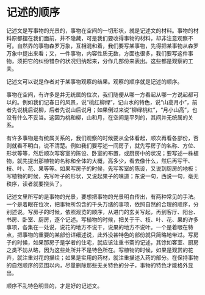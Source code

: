 # 记述的顺序

记述文是写事物的光景的，事物在空间的一切形状，就是记述文的材料。事物的材料原都摆在我们面前，并不隐藏，可是我们要收得事物的材料，却非注意观察不可。自然界的事物森罗万象，互相混和着，我们要写某事物，先得把某事物从森罗万象中提出来看；又，一件事物，内容性质无数，方面也很多，我们要写这件事物，须把它的纠纷错杂的状况归纳起来，分作几部份来表出。这些都是观察的工夫。

记述文可以说是作者对于某事物观察的结果。观察的顺序就是记述的顺序。

事物在空间，有许多是并无统属的位次，我们随便从哪一方看起从哪一方说起都可以的。例如我们记春日的风景，说“桃红柳绿”，记山水的特色，说“山高月小”，前者先说桃后说柳，后者先说山后说月；如果倒过来说“柳绿桃红”，“月小山高”，也没有什么不妥当。这因为桃和柳，山和月，在空间是平列的，其间并无统属的关系。

有许多事物是有统属关系的，我们观察的时候要从全体看起，顺次再看各部份，否则就看不明白，说不清楚。例如我们要写述一间房子，就先写房子的名称、方位、形状等等，然后顺次写客室的陈设、卧室的布置，或厨房中的状况；要写述一株植物，就先提出那植物的名称和全体的大概，高多少，看去像什么，然后再写干、枝、叶、花、果等等。如果写房子的时候，先写客室的陈设，又说到厨房的地板；写植物的时候，先写叶子的形状，又说起果子的味道；东说一句，西说一句，毫无秩序，读者就要挠头了。

记述文里所写的是事物的光景，要想把事物的光景明白传出，有两种常见的手法。一个是着眼在位次，把事物所包含的千头万绪的事项，依照自然的合理的顺序，分别述说。写房子的时候，依照观览的顺序，从进门的玄关写起，再到客厅、阳台、书房、卧室、厨房，逐个记述。写植物的时候，把关于干、枝、叶、花、果的许多事项，各集在一处说，说花的地方不说干，说果的地方不说叶。一个是着眼在特点，把事物的重要的某部份详细述说，此外没甚特色的部份就只简略地带过。写房子的时候，如果那房子是学者的住宅，就应该注重书斋的记述，其馀如客室、厨房之类不妨从略，因为这些处所并不是特色所在。写植物的时候，如果是观赏的花卉，就注重对花的描绘；如果是实用的药材，就注重描述入药的部分。在保持事物的自然顺序的范围以内，尽量删除那些无关特色的分子，事物的特色才能格外显出。

顺序不乱特色明显的，才是好的记述文。